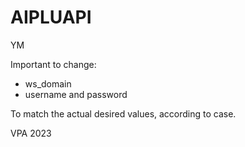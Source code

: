 # AIPLUAPI
YM

Important to change:
- ws_domain
- username and password

To match the actual desired values, according to case.


VPA 2023
